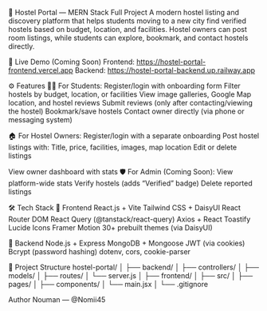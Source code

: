 🏡 Hostel Portal — MERN Stack Full Project
A modern hostel listing and discovery platform that helps students moving to a new city find verified hostels based on budget, location, and facilities. Hostel owners can post room listings, while students can explore, bookmark, and contact hostels directly.

🔗 Live Demo (Coming Soon)
Frontend: https://hostel-portal-frontend.vercel.app
Backend: https://hostel-portal-backend.up.railway.app

⚙️ Features
👨‍🎓 For Students:
Register/login with onboarding form
Filter hostels by budget, location, or facilities
View image galleries, Google Map location, and hostel reviews
Submit reviews (only after contacting/viewing the hostel)
Bookmark/save hostels
Contact owner directly (via phone or messaging system)


🏠 For Hostel Owners:
Register/login with a separate onboarding
Post hostel listings with:
Title, price, facilities, images, map location
Edit or delete listings


View owner dashboard with stats
🛡 For Admin (Coming Soon):
View platform-wide stats
Verify hostels (adds “Verified” badge)
Delete reported listings


🛠️ Tech Stack
🔹 Frontend
React.js + Vite
Tailwind CSS + DaisyUI
React Router DOM
React Query (@tanstack/react-query)
Axios + React Toastify
Lucide Icons
Framer Motion
30+ prebuilt themes (via DaisyUI)

🔸 Backend
Node.js + Express
MongoDB + Mongoose
JWT (via cookies)
Bcrypt (password hashing)
dotenv, cors, cookie-parser

📁 Project Structure
hostel-portal/
│
├── backend/
│   ├── controllers/
│   ├── models/
│   ├── routes/
│   └── server.js
│
├── frontend/
│   ├── src/
│   ├── pages/
│   ├── components/
│   └── main.jsx
│
└── .gitignore


Author
Nouman — @Nomii45

